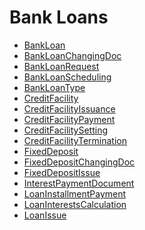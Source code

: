 <div class="ignore-in-full-text-search">

# Bank Loans
  - [BankLoan](/modules/accounting-loans/BankLoan.md)
  - [BankLoanChangingDoc](/modules/accounting-loans/BankLoanChangingDoc.md)
  - [BankLoanRequest](/modules/accounting-loans/BankLoanRequest.md)
  - [BankLoanScheduling](/modules/accounting-loans/BankLoanScheduling.md)
  - [BankLoanType](/modules/accounting-loans/BankLoanType.md)
  - [CreditFacility](/modules/accounting-loans/CreditFacility.md)
  - [CreditFacilityIssuance](/modules/accounting-loans/CreditFacilityIssuance.md)
  - [CreditFacilityPayment](/modules/accounting-loans/CreditFacilityPayment.md)
  - [CreditFacilitySetting](/modules/accounting-loans/CreditFacilitySetting.md)
  - [CreditFacilityTermination](/modules/accounting-loans/CreditFacilityTermination.md)
  - [FixedDeposit](/modules/accounting-loans/FixedDeposit.md)
  - [FixedDepositChangingDoc](/modules/accounting-loans/FixedDepositChangingDoc.md)
  - [FixedDepositIssue](/modules/accounting-loans/FixedDepositIssue.md)
  - [InterestPaymentDocument](/modules/accounting-loans/InterestPaymentDocument.md)
  - [LoanInstallmentPayment](/modules/accounting-loans/LoanInstallmentPayment.md)
  - [LoanInterestsCalculation](/modules/accounting-loans/LoanInterestsCalculation.md)
  - [LoanIssue](/modules/accounting-loans/LoanIssue.md)

</div>
